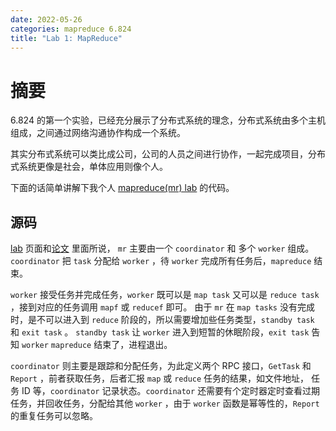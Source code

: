 ```yaml
---
date: 2022-05-26
categories: mapreduce 6.824
title: "Lab 1: MapReduce"
---
```


# 摘要

6.824 的第一个实验，已经充分展示了分布式系统的理念，分布式系统由多个主机组成，之间通过网络沟通协作构成一个系统。

其实分布式系统可以类比成公司，公司的人员之间进行协作，一起完成项目，分布式系统更像是社会，单体应用则像个人。

下面的话简单讲解下我个人 [mapreduce(mr) lab](https://github.com/hexinatgithub/6.824-2022/tree/solution/src/mr) 的代码。

## 源码

[lab](http://nil.csail.mit.edu/6.824/2022/labs/lab-mr.html) 页面和[论文](http://nil.csail.mit.edu/6.824/2022/papers/mapreduce.pdf) 里面所说，
`mr` 主要由一个 `coordinator` 和 多个 `worker` 组成。`coordinator` 把 `task` 分配给 `worker` ，待 `worker` 完成所有任务后，`mapreduce` 结束。

`worker` 接受任务并完成任务，`worker` 既可以是 `map task` 又可以是 `reduce task` ，接到对应的任务调用 `mapf` 或 `reducef` 即可。
由于 `mr` 在 `map tasks` 没有完成时，是不可以进入到 `reduce` 阶段的，所以需要增加些任务类型，`standby task` 和 `exit task` 。
`standby task` 让 `worker` 进入到短暂的休眠阶段，`exit task` 告知 `worker` `mapreduce` 结束了，进程退出。

`coordinator` 则主要是跟踪和分配任务，为此定义两个 RPC 接口，`GetTask` 和 `Report` ，前者获取任务，后者汇报 `map` 或 `reduce` 任务的结果，如文件地址，
任务 ID 等，`coordinator` 记录状态。`coordinator` 还需要有个定时器定时查看过期任务，并回收任务，分配给其他 `worker` ，由于 `worker` 函数是幂等性的，`Report`
的重复任务可以忽略。
